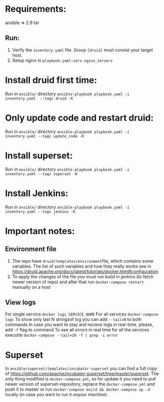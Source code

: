 # Requirements:
ansible => 2.9
tar 

## Run:
1. Verify the `inventory.yaml` file. Group `[druid]` must consist your target host.
2. Setup nginx in `playbook.yaml:vars.nginx_servers`

# Install druid first time:
Run in `ansible/` directory
`ansible-playbook playbook.yaml -i inventory.yaml  --tags druid -K`

# Only update code and restart druid:
Run in `ansible/` directory
`ansible-playbook playbook.yaml -i inventory.yaml --tags update_code -K`

# Install superset:
Run in `ansible/` directory
`ansible-playbook playbook.yaml -i inventory.yaml --tags superset -K`

# Install Jenkins:
Run in `ansible/` directory
`ansible-playbook playbook.yaml -i inventory.yaml --tags jenkins -K`

# Important notes:

## Environment file
1. The repo have `druid/templates/environment`file, which contains some variables. The list of such variables and how they really works see in
https://druid.apache.org/docs/latest/tutorials/docker.html#configuration 
2. To apply the changes of the file you must run build in jenkins (to fetch newer version of repo) and after that run `docker-compose restart` manually on a host

## View logs
For single service `docker logs SERVICE_NAME`
For all services `docker-compose logs`
To show only last N stringsof log you can add `--tail=N` to both commands
In case you want to stay and recieve logs in real-time, please, add `-f` flag to command
To see all errors in real time for all the services executte `docker-compose --tail=20 -f | grep -i error`

# Superset
In `ansible/superset/templates/incubator-superset` you can find a full copy of https://github.com/apache/incubator-superset/tree/master/superset. 
The only thing modified is `docker-compose.yml`, so for update it you need to pull newer version of superset-repository, replace the `docker-compose.yml` and push it to master or run `docker-compose build && docker-compose up -d` locally (in case you want to run it onyour machine) .
